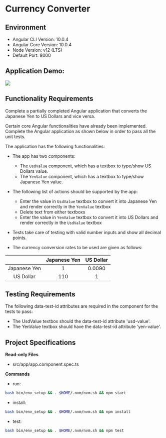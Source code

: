 # Currency Converter

## Environment 

- Angular CLI Version: 10.0.4
- Angular Core Version: 10.0.4
- Node Version: v12 (LTS)
- Default Port: 8000

## Application Demo:

![](https://hrcdn.net/s3_pub/istreet-assets/yIYeU82m7pJjGXw3jfpLjQ/currency-converter.gif)

## Functionality Requirements

Complete a partially completed Angular application that converts the Japanese Yen to US Dollars and vice versa.

Certain core Angular functionalities have already been implemented. Complete the Angular application as shown below in order to pass all the unit tests.

The application has the following functionalities:

- The app has two components:
  - The `UsdValue` component, which has a textbox to type/show US Dollars value.
  - The `YenValue` component, which has a textbox to type/show Japanese Yen value.

- The following list of actions should be supported by the app:
  - Enter the value in `UsdValue` textbox to convert it into Japanese Yen and render correctly in the `YenValue` textbox
  - Delete text from either textboxs
  - Enter the value in `YenValue` textbox to convert it into US Dollars and render correctly in the `UsdValue` textbox

- Tests take care of testing with valid number inputs and show all decimal points.

- The currency conversion rates to be used are given as follows:

|  | Japanese Yen | US Dollar |
| :---: | :---: | :---: |
| Japanese Yen | 1 | 0.0090 |
| US Dollar	 | 110 | 1 |

## Testing Requirements

The following data-test-id attributes are required in the component for the tests to pass:

- The UsdValue textbox should the data-test-id attribute 'usd-value'.
- The YenValue textbox should have the data-test-id attribute 'yen-value'.

## Project Specifications

**Read-only Files**
- src/app/app.component.spec.ts

**Commands**
- run: 
```bash
bash bin/env_setup && . $HOME/.nvm/nvm.sh && npm start
```
- install: 
```bash
bash bin/env_setup && . $HOME/.nvm/nvm.sh && npm install
```
- test: 
```bash
bash bin/env_setup && . $HOME/.nvm/nvm.sh && npm test
```
